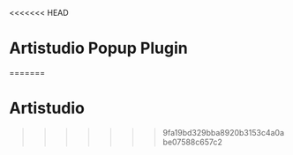 <<<<<<< HEAD
# Artistudio Popup Plugin
=======
# Artistudio
>>>>>>> 9fa19bd329bba8920b3153c4a0abe07588c657c2
